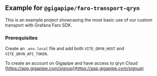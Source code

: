 ## Example for `@gigapipe/faro-transport-qryn`

This is an example project showcasing the most basic use of our custom transport with Grafana Faro SDK.

### Prerequisites

Create an `.env.local` file and add both `VITE_QRYN_HOST` and `VITE_QRYN_API_TOKEN`.

To create an account on Gigapipe and have access to qryn Cloud [https://app.gigapipe.com/signup](https://app.gigapipe.com/signup)
